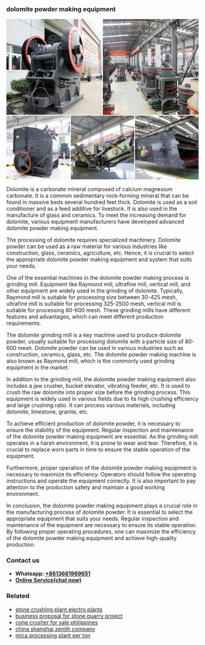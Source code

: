<h3>dolomite powder making equipment</h3><img src='1702953193.jpg' alt=''><p>Dolomite is a carbonate mineral composed of calcium magnesium carbonate. It is a common sedimentary rock-forming mineral that can be found in massive beds several hundred feet thick. Dolomite is used as a soil conditioner and as a feed additive for livestock. It is also used in the manufacture of glass and ceramics. To meet the increasing demand for dolomite, various equipment manufacturers have developed advanced dolomite powder making equipment.</p><p>The processing of dolomite requires specialized machinery. Dolomite powder can be used as a raw material for various industries like construction, glass, ceramics, agriculture, etc. Hence, it is crucial to select the appropriate dolomite powder making equipment and system that suits your needs.</p><p>One of the essential machines in the dolomite powder making process is grinding mill. Equipment like Raymond mill, ultrafine mill, vertical mill, and other equipment are widely used in the grinding of dolomite. Typically, Raymond mill is suitable for processing size between 30-425 mesh, ultrafine mill is suitable for processing 325-2500 mesh, vertical mill is suitable for processing 80-600 mesh. These grinding mills have different features and advantages, which can meet different production requirements.</p><p>The dolomite grinding mill is a key machine used to produce dolomite powder, usually suitable for processing dolomite with a particle size of 80-600 mesh. Dolomite powder can be used in various industries such as construction, ceramics, glass, etc. The dolomite powder making machine is also known as Raymond mill, which is the commonly used grinding equipment in the market.</p><p>In addition to the grinding mill, the dolomite powder making equipment also includes a jaw crusher, bucket elevator, vibrating feeder, etc. It is used to crush the raw dolomite into proper size before the grinding process. This equipment is widely used in various fields due to its high crushing efficiency and large crushing ratio. It can process various materials, including dolomite, limestone, granite, etc.</p><p>To achieve efficient production of dolomite powder, it is necessary to ensure the stability of the equipment. Regular inspection and maintenance of the dolomite powder making equipment are essential. As the grinding mill operates in a harsh environment, it is prone to wear and tear. Therefore, it is crucial to replace worn parts in time to ensure the stable operation of the equipment.</p><p>Furthermore, proper operation of the dolomite powder making equipment is necessary to maximize its efficiency. Operators should follow the operating instructions and operate the equipment correctly. It is also important to pay attention to the production safety and maintain a good working environment.</p><p>In conclusion, the dolomite powder making equipment plays a crucial role in the manufacturing process of dolomite powder. It is essential to select the appropriate equipment that suits your needs. Regular inspection and maintenance of the equipment are necessary to ensure its stable operation. By following proper operating procedures, one can maximize the efficiency of the dolomite powder making equipment and achieve high-quality production.</p><h3>Contact us</h3><ul><li><strong>Whatsapp:&nbsp;<a href="https://wa.me/8613661969651">+8613661969651</a></strong></li><li><a href="https://swt.shibang-china.com/?git&amp;zhl&amp;dolomite powder making equipment"><strong>Online Service(chat now)</strong></a></li></ul><h3>Related</h3><ul><li><a href='stone crushing plant electro plants.md'>stone crushing plant electro plants</a></li><li><a href='business proposal for stone quarry project.md'>business proposal for stone quarry project</a></li><li><a href='cone crusher for sale philippines.md'>cone crusher for sale philippines</a></li><li><a href='china shanghai zenith company.md'>china shanghai zenith company</a></li><li><a href='mica processing plant per ton.md'>mica processing plant per ton</a></li></ul>